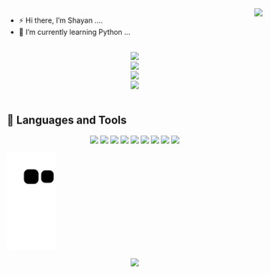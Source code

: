 <img align="right" src="https://komarev.com/ghpvc/?username=13shayan82&style=flat&color=blue">

- ⚡ Hi there, I’m Shayan ....
- 🌱 I’m currently learning Python ...

<p align="center">
  <br>
  <img height="50%" width="auto" src ="https://github-readme-stats.vercel.app/api?username=13shayan82&theme=tokyonight">
  <br>
  <img src ="https://github-readme-streak-stats.herokuapp.com/?user=13shayan82&theme=tokyonight">
  <br>
  <img height="50%" width="auto" src ="https://github-readme-stats.vercel.app/api/top-langs/?username=13shayan82&hide=html&hide_title=true&hide_border=true&layout=compact&langs_count=6&exclude_repo=comp426,Redventures-Movie-Quotes&text_color=000&icon_color=fff&bg_color=0,52fa5a,4dfcff,c64dff&theme=graywhite">
  <br>
  <img src ="https://spotify-recently-played-readme.vercel.app/api?user=4h86kvn0oq4b2irftxds2c3ob">
  <br>
  <br>
</p>

<h2>🚀 Languages and Tools </h2>
<p align="center">
  <img src ="https://img.shields.io/badge/flask-%23000.svg?style=for-the-badge&logo=flask&logoColor=white">
  <img src ="https://img.shields.io/badge/python-3670A0?style=for-the-badge&logo=python&logoColor=ffdd54">
  <img src ="https://img.shields.io/badge/-selenium-%43B02A?style=for-the-badge&logo=selenium&logoColor=white">
  <img src ="https://img.shields.io/badge/FastAPI-005571?style=for-the-badge&logo=fastapi">
  <img src ="https://img.shields.io/badge/Microsoft%20SQL%20Sever-CC2927?style=for-the-badge&logo=microsoft%20sql%20server&logoColor=white">
  <img src ="https://img.shields.io/badge/pycharm-143?style=for-the-badge&logo=pycharm&logoColor=black&color=black&labelColor=green">
  <img src ="https://img.shields.io/badge/-Stackoverflow-FE7A16?style=for-the-badge&logo=stack-overflow&logoColor=white">
  <img src ="https://img.shields.io/badge/Windows-0078D6?style=for-the-badge&logo=windows&logoColor=white">
  <img src ="https://img.shields.io/badge/Kali-268BEE?style=for-the-badge&logo=kalilinux&logoColor=white">
  <br>
</p>

![GitHub Snake dark](https://github.com/13shayan82/13shayan82/blob/output/github-contribution-grid-snake.svg#gh-dark-mode-only)

<p align="center">
  <img src="https://capsule-render.vercel.app/api?type=waving&color=gradient&height=60&section=footer"/>
</p>
